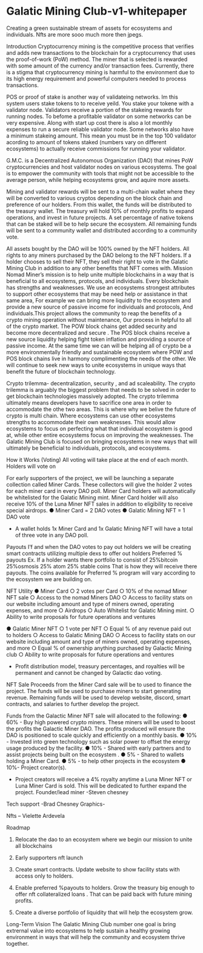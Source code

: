 # Galatic Mining Club-v1-whitepaper

Creating a green sustainable stream of assets for ecosystems and individuals.
Nfts are more sooo much more then jpegs.

Introduction
Cryptocurrency mining is the competitive process that verifies and adds new transactions to the blockchain for a cryptocurrency that uses the proof-of-work (PoW) method. The miner that is selected is rewarded with some amount of the currency and/or transaction fees. Currently, there is a stigma that cryptocurrency mining is harmful to the environment due to its high energy requirement and powerful computers needed to process transactions.

POS or proof of stake is another way of validateing networks. Im this system users stake tokens to to receive yeild. You stake your tokene with a validator node. Validators receive  a portion of the stakeing rewards for running nodes. To befome a profitable validator on some networks can be very expensive. Along with start up cost there is also a lot monthly expenses to run a secure reliable validator node. Some networks also have a minimum stakeing amount. This mean you must be in the top 100 validator acording to amount of tokens staked  (numbers vary on different ecosystems) to actually receive commissions for running your validator. 

G.M.C. is a Decentralized Autonomous Organization (DAO) that mines PoW cryptocurrencies and host validator nodes on various ecosystems. The goal is to empower the community with tools that might not be accessible to the average person, while helping ecosystems grow, and aquire more assets.

Mining and validator rewards will be sent to a multi-chain wallet where they will be converted to various cryptos depending on the block chain and preference of our holders. From this wallet, the funds will be distributed to the treasury wallet. The treasury will hold 10% of monthly profits to expand operations, and invest in future projects.  A set percentage of native tokens that can be staked will be to help secure the ecosystem. All remaining funds will be sent to a community wallet and distributed according to a community vote.

All assets bought by the DAO will be 100% owned by the NFT holders. All rights to any miners purchased by the DAO belong to the NFT holders. If a holder chooses to sell their NFT, they sell their right to vote in the Galatic Mining Club in addition to any other benefits that NFT comes with.
Mission
Nomad Miner’s mission is to help unite multiple blockchains in a way that is beneficial to all ecosystems, protocols, and individuals. Every blockchain has strengths and weaknesses. We use an ecosystems strongest attributes to support other ecosystems that may be need help or assistance in that same area, For example  we can bring more liquidity to the ecosystem and provide a new source of passive income for individuals and protocols, And individuals.This project allows the community to reap the benefits of a crypto mining operation without maintenance, Our process in helpful to all of the crypto market. The POW block chains get added security and become more decentralized and secure . The POS block chains receive a new source liquidity helping fight token inflation and providing a source of passive income.  At the same time we can will be helping all of crypto be a more environmentally friendly and sustainable ecosystem where POW and POS block chains live in harmony complimenting the needs of the other. We will continue to seek new ways to unite ecosystems in unique ways that benefit the future of blockchain technology.

Crypto trilemma- decentralization, security , and ad scaleability. The crypto trilemma is arguably the biggest problem that needs to be solved in order to get blockchain technologies massively adopted. The crypto trilemma ultimately means developers have to sacrifice one area in order to accommodate the othe two areas. This is where why we belive the future of crypto is multi chain. Where ecosystems can use other ecosystems strengths to accommodate their own weaknesses. This would allow ecosystems to focus on perfecting what that individual ecosystem is good at, while other entire ecosystems focus on improving the weaknesses. The Galatic Mining Club is focused on bringing ecosystems in new ways that will ultimately be beneficial to individuals, protocols, and ecosystems.

How it Works (Voting)
All voting will take place at the end of each month. Holders will vote on

For early supporters of the project, we will be launching a separate collection called Miner Cards. These collectors will give the holder 2 votes for each miner card in every DAO poll. Miner Card holders will automatically be whitelisted for the Galatic Mining mint. Miner Card holder will also receive 10% of the Luna Miner NFT sales in addition to eligibility to receive special airdrops. 
●	Miner Card = 2 DAO votes
●	Galatic Mining NFT = 1 DAO vote

* A wallet holds 1x Miner Card and 1x Galatic Mining NFT will have a total of three vote in any DAO poll.

Payouts
I’f and when the DAO votes to pay out holders we will be creating smart contracts utilizing multiple dexs to offer out holders Preferred % payouts
Ex. If a holder wants there portfolio to consist of 
25%bitcoin
25%osmosis 
25% atom
25% stable coins
That is how they will receive there payouts. The coins available for Preferred % program will vary according to the ecosystem we are building on.




NFT Utility
●	Miner Card
○	2 votes per Card
○	10% of the nomad Miner NFT sale
○	Access to the nomad Miners DAO
○	Access to facility stats on our website including amount and type of miners owned, operating expenses, and more
○	Airdrops
○	Auto Whitelist for Galatic Mining mint.
○	Ability to write proposals for future operations and ventures


●	Galatic Miner NFT
○	1 vote per NFT
○	Equal % of any revenue paid out to holders
○	Access to Galatic Mining DAO
○	Access to facility stats on our website including amount and type of miners owned, operating expenses, and more
○	Equal % of ownership anything purchased by Galactic Mining club
○	Ability to write proposals for future operations and ventures

* Profit distribution model, treasury percentages, and royalties will be permanent and cannot be changed by Galactic dao voting.

NFT Sale
Proceeds from the Miner Card sale will be to used to finance the project. The funds will be used to purchase miners to start generating revenue. Remaining funds will be used to develop website, discord, smart contracts, and salaries to further develop the project.

Funds from the  Galactic Miner NFT sale will allocated to the following:
●	60% - Buy high powered crypto miners. These miners will be used to boost the profits the Galactic Miner DAO. The profits produced will ensure the DAO is positioned to scale quickly and efficiently on a monthly basis.
●	10% - Invested into green technology such as solar power to offset the energy usage produced by the facility.
●	10% - Shared with early partners  and to assist projects being built on the  ecosystem .
●	5% - Shared to wallets holding a Miner Card.
●	5% - to help other projects in the ecosystem 
●	10%- Project creator(s).

* Project creators will receive a 4% royalty anytime a Luna Miner NFT or Luna Miner Card is sold. This will be dedicated to further expand the project.
 Founder/lead miner
-Steven chesney 

Tech support -Brad Chesney
Graphics- 

Nfts – Vielette Ardevela 

Roadmap
1.	Relocate the dao to an ecosystem where we begin our mission to unite all blockchains 
2.	Early supporters nft launch 
3.	Create smart contracts. Update website to show facility stats with access only to holders.
4.	Enable preferred %payouts to holders.
Grow the treasury big enough to offer nft collateralized loans . That can be paid back with future mining profits.

5.	Create a diverse portfolio of liquidity that will help the ecosystem grow.





Long-Term Vision
The Galatic Mining Club number one goal is bring extrernal value into ecosystems to help sustain a healthy growing environment in ways that will help the community and ecosystem thrive together.
 



